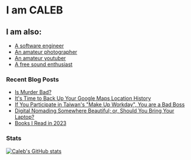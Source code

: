 # I am CALEB

## I am also:

* [A software engineer](https://calebjay.com/resume.html)
* [An amateur photographer](https://photos.google.com/share/AF1QipMucBfUT6zd-XHEC9QVuo9w5FFw5Amr-iQi4Rj2w3vwqVWT0efCkXxpJMO4WWYo_g?key=Z0R1QjFtRjdQT3lnTXlJM20wdW5sczRlSFZkNU1R)
* [An amateur youtuber](https://www.youtube.com/channel/UCR2K9vyQEBb4qUyunijtBHg)
* [A free sound enthusiast](https://freesound.org/people/calebjay/)

### Recent Blog Posts
<!-- BLOG-POST-LIST:START -->
- [Is Murder Bad?](http://blog.calebjay.com/posts/is-murder-bad/)
- [It&#39;s Time to Back Up Your Google Maps Location History](http://blog.calebjay.com/posts/google-maps-backup/)
- [If You Participate in Taiwan&#39;s &quot;Make Up Workday&quot;, You are a Bad Boss](http://blog.calebjay.com/posts/taiwans-make-up-holiday-is-stupid/)
- [Digital Nomading Somewhere Beautiful; or, Should You Bring Your Laptop?](http://blog.calebjay.com/posts/should-you-bring-your-laptop/)
- [Books I Read in 2023](http://blog.calebjay.com/posts/books-2023/)
<!-- BLOG-POST-LIST:END -->


### Stats
[![Caleb's GitHub stats](https://github-readme-stats.vercel.app/api?username=komali2&theme=highcontrast)](https://github.com/anuraghazra/github-readme-stats)
